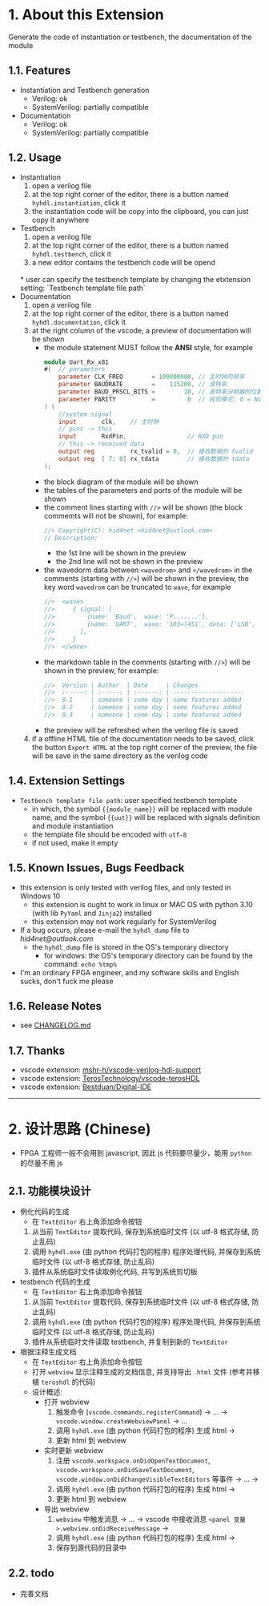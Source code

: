# 1. About this Extension
Generate the code of instantiation or testbench, the documentation of the module

## 1.1. Features
- Instantiation and Testbench generation
    - Verilog: ok
    - SystemVerilog: partially compatible
- Documentation
    - Verilog: ok
    - SystemVerilog: partially compatible

## 1.2. Usage
* Instantiation
    1. open a verilog file
    2. at the top right corner of the editor, there is a button named `hyhdl.instantiation`, click it
    3. the instantiation code will be copy into the clipboard, you can just copy it anywhere
* Testbench
    1. open a verilog file
    2. at the top right corner of the editor, there is a button named `hyhdl.testbench`, click it
    3. a new editor contains the testbench code will be opend
    </br>
    * user can specify the testbench template by changing the etxtension setting: `Testbench template file path`
* Documentation
    1. open a verilog file
    2. at the top right corner of the editor, there is a button named `hyhdl.documentation`, click it
    3. at the right column of the vscode, a preview of documentation will be shown
        * the module statement MUST follow the **ANSI** style, for example
            ``` verilog
            module Uart_Rx_x81
            #(  // parameters
                parameter CLK_FREQ        = 100000000, // 主时钟的频率
                parameter BAUDRATE        =    115200, // 波特率
                parameter BAUD_PRSCL_BITS =        10, // 波特率分频器的位数, = ceil( log2(CLK_FREQ/BAUDRATE) )
                parameter PARITY          =         0  // 校验模式: 0 = None; 1 = Odd; 2 = Even
            ) (
                //system signal
                input       clk,    // 主时钟
                // pins -> this
                input       RxdPin,                 // RXD pin
                // this -> received data
                output reg          rx_tvalid = 0,  // 接收数据的 tvalid
                output reg  [ 7: 0] rx_tdata        // 接收数据的 tdata
            );
            ```
        * the block diagram of the module will be shown
        * the tables of the parameters and ports of the module will be shown
        * the comment lines starting with `//>` will be shown (the block commemts will not be shown), for example:
            ```verilog
            //> Copyright(C): hid4net <hid4net@outlook.com>
            // Description:
            ```
            * the 1st line will be shown in the preview
            * the 2nd line will not be shown in the preview
        * the wavedorm data between `<wavedrom>` and `</wavedrom>` in the comments (starting with `//>`) will be shown in the preview, the key word `wavedrom` can be truncated to `wave`, for example
            ```verilog
            //>  <wave>
            //>     { signal: [
            //>         {name: 'Baud',  wave: 'P.......'},
            //>         {name: 'UART',  wave: '103=|451', data: ['LSB', '...', 'MSB', 'Par']},
            //>       ],
            //>     }
            //>  </wave>
            ```
        * the markdown table in the comments (starting with `//>`) will be shown in the preview, for example:
            ```verilog
            //>  Version | Author  | Date     | Changes
            //>  :-----: | :-----: | :------: | --------------------
            //>  0.1     | someone | some day | some features added
            //>  0.2     | someone | some day | some features added
            //>  0.3     | someone | some day | some features added
            ```
        * the preview will be refreshed when the verilog file is saved
    4. if a offline HTML file of the documentation needs to be saved, click the button `Export HTML` at the top right corner of the preview, the file will be save in the same directory as the verilog code

## 1.4. Extension Settings
* `Testbench template file path`: user specified testbench template
    * in which, the symbol `{{module_name}}` will be replaced with module name, and the symbol `{{uut}}` will be replaced with signals definition and module instantiation
    * the template file should be encoded with `utf-8`
    * if not used, make it empty

## 1.5. Known Issues, Bugs Feedback
* this extension is only tested with verilog files, and only tested in Windows 10
    * this extension is ought to work in linux or MAC OS with python 3.10 (with lib `PyYaml` and `Jinja2`) installed
    * this extension may not work regularly for SystemVerilog
* If a bug occurs, please e-mail the `hyhdl_dump` file to _hid4net@outlook.com_
    * the `hyhdl_dump` file is stored in the OS's temporary directory
        * for windows: the OS's temporary directory can be found by the command: `echo %tmp%`
* I'm an ordinary FPGA engineer, and my software skills and English sucks, don't fuck me please

## 1.6. Release Notes
* see [CHANGELOG.md](./CHANGELOG.md)

## 1.7. Thanks
* vscode extension: [mshr-h/vscode-verilog-hdl-support](https://github.com/mshr-h/vscode-verilog-hdl-support)
* vscode extension: [TerosTechnology/vscode-terosHDL](https://github.com/TerosTechnology/vscode-terosHDL)
* vscode extension: [Bestduan/Digital-IDE](https://github.com/Bestduan/Digital-IDE)

----------------------------------------------------------------
# 2. 设计思路 (Chinese)
- FPGA 工程师一般不会用到 javascript, 因此 js 代码要尽量少，能用 `python` 的尽量不用 js

## 2.1. 功能模块设计
- 例化代码的生成
    - 在 `TextEditor` 右上角添加命令按钮
    1. 从当前 `TextEditor` 提取代码, 保存到系统临时文件 (以 utf-8 格式存储, 防止乱码)
    2. 调用 `hyhdl.exe` (由 python 代码打包的程序) 程序处理代码, 并保存到系统临时文件 (以 utf-8 格式存储, 防止乱码)
    3. 插件从系统临时文件读取例化代码, 并写到系统剪切板
- testbench 代码的生成
    - 在 `TextEditor` 右上角添加命令按钮
    1. 从当前 `TextEditor` 提取代码, 保存到系统临时文件 (以 utf-8 格式存储, 防止乱码)
    2. 调用 `hyhdl.exe` (由 python 代码打包的程序) 程序处理代码, 并保存到系统临时文件 (以 utf-8 格式存储, 防止乱码)
    3. 插件从系统临时文件读取 testbench, 并复制到新的 `TextEditor`
- 根据注释生成文档
    - 在 `TextEditor` 右上角添加命令按钮
    - 打开 `webview` 显示注释生成的文档信息, 并支持导出 `.html` 文件 (参考并移植 `teroshdl` 的代码)
    - 设计概述:
        - 打开 webview
            1. 触发命令 (`vscode.commands.registerCommand`) -> ...  -> `vscode.window.createWebviewPanel` -> ...
            2. 调用 `hyhdl.exe` (由 python 代码打包的程序) 生成 html ->
            3. 更新 html 到 webview
        - 实时更新 webview
            1. 注册 `vscode.workspace.onDidOpenTextDocument`, `vscode.workspace.onDidSaveTextDocument`, `vscode.window.onDidChangeVisibleTextEditors` 等事件 -> ... ->
            2. 调用 `hyhdl.exe` (由 python 代码打包的程序) 生成 html ->
            3. 更新 html 到 webview
        - 导出 webview
            1. `webview` 中触发消息 -> ... -> vscode 中接收消息 `<panel 变量>.webview.onDidReceiveMessage` ->
            2. 调用 `hyhdl.exe` (由 python 代码打包的程序) 生成 html ->
            3. 保存到源代码的目录中

## 2.2. todo
- 完善文档